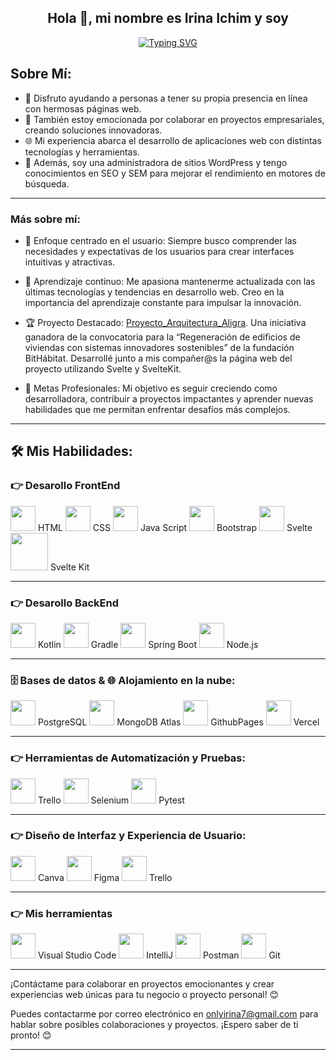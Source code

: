 <div align="center">

## Hola 👋, mi nombre es Irina Ichim y soy

[![Typing SVG](https://readme-typing-svg.herokuapp.com?font=Monserrat+&weight=500&size=22&pause=1000&color=DE43BA&width=440&height=60&lines=Desarolladora+Full-Stack;Administradora+de+sitios+WordPress;Conocedora+de+SEO+y+SEM)](https://git.io/typing-svg)

</div>

## Sobre Mí:

- 🚀 Disfruto ayudando a personas a tener su propia presencia en línea con hermosas páginas web.
- 💼 También estoy emocionada por colaborar en proyectos empresariales, creando soluciones innovadoras.
- 🌐 Mi experiencia abarca el desarrollo de aplicaciones web con distintas tecnologías y herramientas.
- 📝 Además, soy una administradora de sitios WordPress y tengo conocimientos en SEO y SEM para mejorar el rendimiento en motores de búsqueda.

---

### Más sobre mí:

- 🚀 Enfoque centrado en el usuario: Siempre busco comprender las necesidades y expectativas de los usuarios para crear interfaces intuitivas y atractivas.

- 🌱 Aprendizaje continuo: Me apasiona mantenerme actualizada con las últimas tecnologías y tendencias en desarrollo web. Creo en la importancia del aprendizaje constante para impulsar la innovación.

- 🏆 Proyecto Destacado: [Proyecto_Arquitectura_Aligra](https://github.com/Irina-Ichim/Proyecto_Arquitectura_Aligra).  Una iniciativa ganadora de la convocatoria para la “Regeneración de edificios de viviendas con sistemas innovadores sostenibles” de la fundación BitHábitat. Desarrollé junto a mis compañer@s la página web del proyecto utilizando Svelte y SvelteKit.

- 🎯 Metas Profesionales: Mi objetivo es seguir creciendo como desarrolladora, contribuir a proyectos impactantes y aprender nuevas habilidades que me permitan enfrentar desafíos más complejos.

---

## 🛠️ Mis Habilidades:

<a name="frontend-development"></a>
### 👉 Desarollo FrontEnd

<img src="https://www.logolynx.com/images/logolynx/4e/4e441838b106d7cb1154de0eb7501381.png" width="40" height="40"> HTML
<img src="https://www.logolynx.com/images/logolynx/a6/a60635561d41eceb9cb2411cc7648b81.jpeg" width="40" height="40"> CSS
<img src="https://www.logolynx.com/images/logolynx/fc/fc9b448722d69b5937c40554bd8737ea.png" width="40" height="40"> Java Script
<img src="https://cdn.icon-icons.com/icons2/2415/PNG/96/bootstrap_plain_wordmark_logo_icon_146620.png" width="40" height="40"> Bootstrap
<img src="https://camo.githubusercontent.com/d3f047dd004c03ef9d388905a37442291035da8729411e7503e728b5ab2f379c/68747470733a2f2f7062732e7477696d672e636f6d2f70726f66696c655f696d616765732f313132313339353931313834393036323430302f3765786d4a4567342e706e67" width="40" height="40"> Svelte
<img src="https://kevinmatsunaga.com/content/images/size/w1200/2022/04/sveltekit-logo.png" width="60" height="60"> Svelte Kit

---

### 👉 Desarollo BackEnd

<img src="https://cdn.icon-icons.com/icons2/2107/PNG/512/file_type_kotlin_icon_130487.png" width="40" height="40"> Kotlin
<img src="https://cdn.icon-icons.com/icons2/2699/PNG/512/gradle_logo_icon_171050.png" width="40" height="40"> Gradle
<img src="https://th.bing.com/th?id=OSK.181d78576078d11fd69e18a189bf0c6b&w=188&h=132&c=7&o=6&dpr=1.3&pid=SANGAM" width="40" height="40"> Spring Boot
<img src="https://cdn.icon-icons.com/icons2/2622/PNG/96/brand_node_icon_157859.png" width="40" height="40"> Node.js

---

### 🗄️ Bases de datos & 🌐 Alojamiento en la nube:

<img src="https://cdn.icon-icons.com/icons2/2667/PNG/96/folder_postgres_icon_161286.png" width="40" height="40"> PostgreSQL
<img src="https://cdn.icon-icons.com/icons2/2415/PNG/512/mongodb_plain_wordmark_logo_icon_146423.png" width="40" height="40"> MongoDB Atlas
<img src="https://cdn.icon-icons.com/icons2/2107/PNG/512/folder_type_github_opened_icon_129960.png" width="40" height="40"> GithubPages
<img src="https://cdn.icon-icons.com/icons2/3915/PNG/512/vercel_logo_icon_249276.png" width="40" height="40"> Vercel

---

### 👉 Herramientas de Automatización y Pruebas:

<img src="https://cdn.icon-icons.com/icons2/3041/PNG/512/trello_logo_icon_189227.png" width="40" height="40"> Trello
<img src="https://www.logolynx.com/images/logolynx/0a/0a30c54984a0f3e140a4c2828d76496f.png" width="40" height="40"> Selenium
<img src="https://www.logolynx.com/images/logolynx/13/13a5f76be030d01508f595512f4b3d90.png" width="40" height="40"> Pytest

---

### 👉 Diseño de Interfaz y Experiencia de Usuario: 

<img src="https://cdn.icon-icons.com/icons2/2699/PNG/512/canva_logo_icon_168460.png" width="40" height="40"> Canva
<img src="https://cdn.icon-icons.com/icons2/2429/PNG/512/figma_logo_icon_147289.png" width="40" height="40"> Figma
<img src="https://cdn.icon-icons.com/icons2/3041/PNG/512/trello_logo_icon_189227.png" width="40" height="40"> Trello


---
### 👉 Mis herramientas 

<img src="https://cdn.icon-icons.com/icons2/3053/PNG/512/microsoft_visual_studio_code_alt_macos_bigsur_icon_189952.png" width="40" height="40"> Visual Studio Code
<img src="https://cdn.icon-icons.com/icons2/3053/PNG/512/intellij_macos_bigsur_icon_190061.png" width="40" height="40"> IntelliJ
<img src="https://cdn.icon-icons.com/icons2/3053/PNG/512/postman_macos_bigsur_icon_189815.png" width="40" height="40"> Postman
<img src="https://cdn.icon-icons.com/icons2/2406/PNG/512/github_git_icon_145985.png" width="40" height="40"> Git

---

¡Contáctame para colaborar en proyectos emocionantes y crear experiencias web únicas para tu negocio o proyecto personal! 😊

Puedes contactarme por correo electrónico en [onlyirina7@gmail.com](mailto:onlyirina7@gmail.com) para hablar sobre posibles colaboraciones y proyectos. ¡Espero saber de ti pronto! 😊


---


